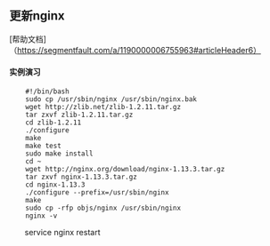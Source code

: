## 更新nginx
  [帮助文档]（https://segmentfault.com/a/1190000006755963#articleHeader6）
#### 实例演习
        #!/bin/bash
        sudo cp /usr/sbin/nginx /usr/sbin/nginx.bak
        wget http://zlib.net/zlib-1.2.11.tar.gz
        tar zxvf zlib-1.2.11.tar.gz
        cd zlib-1.2.11
        ./configure
        make
        make test
        sudo make install
        cd ~
        wget http://nginx.org/download/nginx-1.13.3.tar.gz
        tar zxvf nginx-1.13.3.tar.gz
        cd nginx-1.13.3
        ./configure --prefix=/usr/sbin/nginx
        make
        sudo cp -rfp objs/nginx /usr/sbin/nginx
        nginx -v
        service nginx restart
